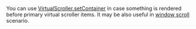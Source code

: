 You can use [VirtualScroller.setContainer](https://af-utils.vercel.app/virtual/reference/virtual-core.virtualscroller.setcontainer.md) in case something is rendered before primary virtual scroller items. It may be also useful in [window scroll](https://af-utils.vercel.app/virtual/react-examples/hook/window-scroll) scenario.
